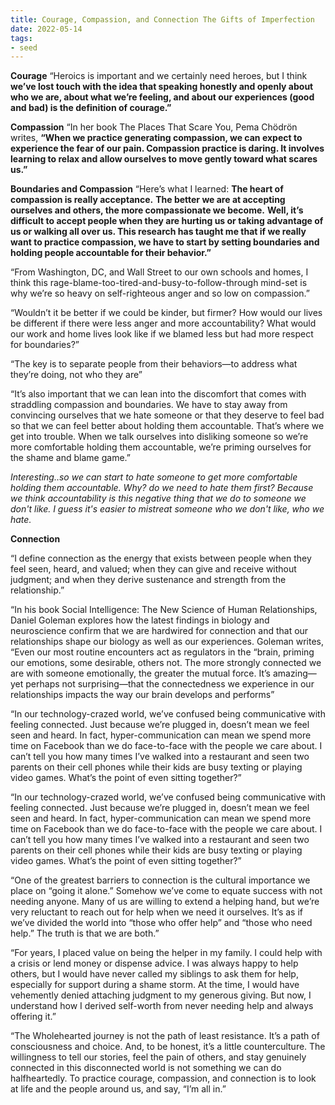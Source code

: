 ```yaml
---
title: Courage, Compassion, and Connection The Gifts of Imperfection
date: 2022-05-14
tags:
- seed
---
```


**Courage**
“Heroics is important and we certainly need heroes, but I think **we’ve lost touch with the idea that speaking honestly and openly about who we are, about what we’re feeling, and about our experiences (good and bad) is the definition of courage.”**

**Compassion**
“In her book The Places That Scare You, Pema Chödrön writes, **“When we practice generating compassion, we can expect to experience the fear of our pain. Compassion practice is daring. It involves learning to relax and allow ourselves to move gently toward what scares us.”**

**Boundaries and Compassion**
“Here’s what I learned: **The heart of compassion is really acceptance.** **The better we are at accepting ourselves and others, the more compassionate we become.** **Well, it’s difficult to accept people when they are hurting us or taking advantage of us or walking all over us. This research has taught me that if we really want to practice compassion, we have to start by setting boundaries and holding people accountable for their behavior.”**

“From Washington, DC, and Wall Street to our own schools and homes, I think this rage-blame-too-tired-and-busy-to-follow-through mind-set is why we’re so heavy on self-righteous anger and so low on compassion.”

“Wouldn’t it be better if we could be kinder, but firmer? How would our lives be different if there were less anger and more accountability? What would our work and home lives look like if we blamed less but had more respect for boundaries?”

“The key is to separate people from their behaviors—to address what they’re doing, not who they are”

“It’s also important that we can lean into the discomfort that comes with straddling compassion and boundaries. We have to stay away from convincing ourselves that we hate someone or that they deserve to feel bad so that we can feel better about holding them accountable. That’s where we get into trouble. When we talk ourselves into disliking someone so we’re more comfortable holding them accountable, we’re priming ourselves for the shame and blame game.”

*Interesting..so we can start to hate someone to get more comfortable holding them accountable. Why? do we need to hate them first? Because we think accountability is this negative thing that we do to someone we don't like. I guess it's easier to mistreat someone who we don't like, who we hate.*

**Connection**

“I define connection as the energy that exists between people when they feel seen, heard, and valued; when they can give and receive without judgment; and when they derive sustenance and strength from the relationship.”

“In his book Social Intelligence: The New Science of Human Relationships, Daniel Goleman explores how the latest findings in biology and neuroscience confirm that we are hardwired for connection and that our relationships shape our biology as well as our experiences. Goleman writes, “Even our most routine encounters act as regulators in the “brain, priming our emotions, some desirable, others not. The more strongly connected we are with someone emotionally, the greater the mutual force. It’s amazing—yet perhaps not surprising—that the connectedness we experience in our relationships impacts the way our brain develops and performs”

“In our technology-crazed world, we’ve confused being communicative with feeling connected. Just because we’re plugged in, doesn’t mean we feel seen and heard. In fact, hyper-communication can mean we spend more time on Facebook than we do face-to-face with the people we care about. I can’t tell you how many times I’ve walked into a restaurant and seen two parents on their cell phones while their kids are busy texting or playing video games. What’s the point of even sitting together?”

“In our technology-crazed world, we’ve confused being communicative with feeling connected. Just because we’re plugged in, doesn’t mean we feel seen and heard. In fact, hyper-communication can mean we spend more time on Facebook than we do face-to-face with the people we care about. I can’t tell you how many times I’ve walked into a restaurant and seen two parents on their cell phones while their kids are busy texting or playing video games. What’s the point of even sitting together?”

“One of the greatest barriers to connection is the cultural importance we place on “going it alone.” Somehow we’ve come to equate success with not needing anyone. Many of us are willing to extend a helping hand, but we’re very reluctant to reach out for help when we need it ourselves. It’s as if we’ve divided the world into “those who offer help” and “those who need help.” The truth is that we are both.”

“For years, I placed value on being the helper in my family. I could help with a crisis or lend money or dispense advice. I was always happy to help others, but I would have never called my siblings to ask them for help, especially for support during a shame storm. At the time, I would have vehemently denied attaching judgment to my generous giving. But now, I understand how I derived self-worth from never needing help and always offering it.”

“The Wholehearted journey is not the path of least resistance. It’s a path of consciousness and choice. And, to be honest, it’s a little counterculture. The willingness to tell our stories, feel the pain of others, and stay genuinely connected in this disconnected world is not something we can do halfheartedly.
To practice courage, compassion, and connection is to look at life and the people around us, and say, “I’m all in.”









